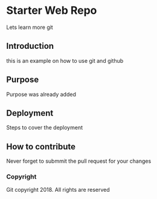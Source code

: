 # Starter Web Repo

Lets learn more git

## Introduction

this is an example on how to use git and github

## Purpose

Purpose was already added

## Deployment

Steps to cover the deployment

## How to contribute

Never forget to submmit the pull request for your changes

### Copyright

Git copyright 2018. All rights are reserved